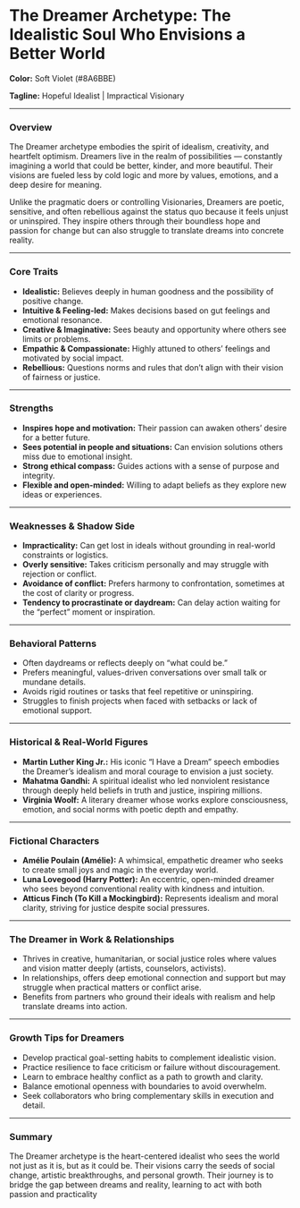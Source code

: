 # The Dreamer Archetype: The Idealistic Soul Who Envisions a Better World

**Color:** Soft Violet (#8A6BBE)

**Tagline:** Hopeful Idealist | Impractical Visionary

---

### Overview

The Dreamer archetype embodies the spirit of idealism, creativity, and heartfelt optimism. Dreamers live in the realm of possibilities — constantly imagining a world that could be better, kinder, and more beautiful. Their visions are fueled less by cold logic and more by values, emotions, and a deep desire for meaning.

Unlike the pragmatic doers or controlling Visionaries, Dreamers are poetic, sensitive, and often rebellious against the status quo because it feels unjust or uninspired. They inspire others through their boundless hope and passion for change but can also struggle to translate dreams into concrete reality.

---

### Core Traits

- **Idealistic:** Believes deeply in human goodness and the possibility of positive change.
- **Intuitive & Feeling-led:** Makes decisions based on gut feelings and emotional resonance.
- **Creative & Imaginative:** Sees beauty and opportunity where others see limits or problems.
- **Empathic & Compassionate:** Highly attuned to others’ feelings and motivated by social impact.
- **Rebellious:** Questions norms and rules that don’t align with their vision of fairness or justice.

---

### Strengths

- **Inspires hope and motivation:** Their passion can awaken others’ desire for a better future.
- **Sees potential in people and situations:** Can envision solutions others miss due to emotional insight.
- **Strong ethical compass:** Guides actions with a sense of purpose and integrity.
- **Flexible and open-minded:** Willing to adapt beliefs as they explore new ideas or experiences.

---

### Weaknesses & Shadow Side

- **Impracticality:** Can get lost in ideals without grounding in real-world constraints or logistics.
- **Overly sensitive:** Takes criticism personally and may struggle with rejection or conflict.
- **Avoidance of conflict:** Prefers harmony to confrontation, sometimes at the cost of clarity or progress.
- **Tendency to procrastinate or daydream:** Can delay action waiting for the “perfect” moment or inspiration.

---

### Behavioral Patterns

- Often daydreams or reflects deeply on “what could be.”
- Prefers meaningful, values-driven conversations over small talk or mundane details.
- Avoids rigid routines or tasks that feel repetitive or uninspiring.
- Struggles to finish projects when faced with setbacks or lack of emotional support.

---

### Historical & Real-World Figures

- **Martin Luther King Jr.:** His iconic “I Have a Dream” speech embodies the Dreamer’s idealism and moral courage to envision a just society.
- **Mahatma Gandhi:** A spiritual idealist who led nonviolent resistance through deeply held beliefs in truth and justice, inspiring millions.
- **Virginia Woolf:** A literary dreamer whose works explore consciousness, emotion, and social norms with poetic depth and empathy.

---

### Fictional Characters

- **Amélie Poulain (Amélie):** A whimsical, empathetic dreamer who seeks to create small joys and magic in the everyday world.
- **Luna Lovegood (Harry Potter):** An eccentric, open-minded dreamer who sees beyond conventional reality with kindness and intuition.
- **Atticus Finch (To Kill a Mockingbird):** Represents idealism and moral clarity, striving for justice despite social pressures.

---

### The Dreamer in Work & Relationships

- Thrives in creative, humanitarian, or social justice roles where values and vision matter deeply (artists, counselors, activists).
- In relationships, offers deep emotional connection and support but may struggle when practical matters or conflict arise.
- Benefits from partners who ground their ideals with realism and help translate dreams into action.

---

### Growth Tips for Dreamers

- Develop practical goal-setting habits to complement idealistic vision.
- Practice resilience to face criticism or failure without discouragement.
- Learn to embrace healthy conflict as a path to growth and clarity.
- Balance emotional openness with boundaries to avoid overwhelm.
- Seek collaborators who bring complementary skills in execution and detail.

---

### Summary

The Dreamer archetype is the heart-centered idealist who sees the world not just as it is, but as it could be. Their visions carry the seeds of social change, artistic breakthroughs, and personal growth. Their journey is to bridge the gap between dreams and reality, learning to act with both passion and practicality